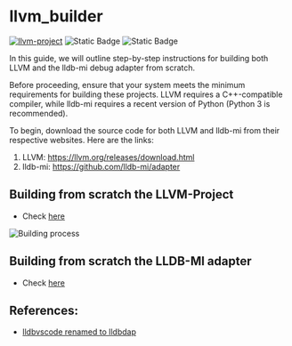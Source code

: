 # llvm_builder
[![llvm-project](https://img.shields.io/badge/llvm_project-compiler_and_toolchain_technologies-yellow)](https://github.com/llvm/llvm-project)
![Static Badge](https://img.shields.io/badge/clang-version--18.0.0-blue)
![Static Badge](https://img.shields.io/badge/lldb_mi-version_GNU_gdb_(GDB)_7.4-green)


In this guide, we will outline step-by-step instructions for building both LLVM
and the lldb-mi debug adapter from scratch.

Before proceeding, ensure that your system meets the minimum requirements for
building these projects. LLVM requires a C++-compatible compiler, while
lldb-mi requires a recent version of Python (Python 3 is recommended).

To begin, download the source code for both LLVM and lldb-mi from their
respective websites. Here are the links:

1. LLVM: https://llvm.org/releases/download.html
2. lldb-mi: https://github.com/lldb-mi/adapter


## Building from scratch the LLVM-Project

- Check [here](./docs/B01_building_against_custom_lldb.md)

![Building process](./assets/V01.gif)

## Building from scratch the LLDB-MI adapter

- Check [here](./docs/B02_buidling-against_lldb-mi.md)

## References:

- [lldbvscode renamed to lldbdap](https://www.reddit.com/r/LLVM/comments/17s5ywl/lldbvscode_renamed_to_lldbdap_in_llvmproject/)
